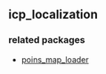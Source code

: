## icp_localization

### related packages
- [poins_map_loader](https://github.com/RyuYamamoto/points_map_loader)  
